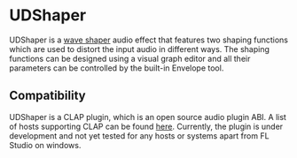 # UDShaper
UDShaper is a [wave shaper](https://en.wikipedia.org/wiki/Waveshaper) audio effect that features two shaping functions which are used to distort the input audio in different ways. The shaping functions can be designed using a visual graph editor and all their parameters can be controlled by the built-in Envelope tool.

## Compatibility
UDShaper is a CLAP plugin, which is an open source audio plugin ABI. A list of hosts supporting CLAP can be found [here](https://clapdb.tech/category/hostsdaws). Currently, the plugin is under development and not yet tested for any hosts or systems apart from FL Studio on windows.